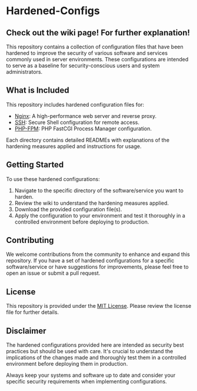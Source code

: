 # Hardened-Configs

## Check out the wiki page! For further explanation!

This repository contains a collection of configuration files that have been hardened to improve the security of various software and services commonly used in server environments. These configurations are intended to serve as a baseline for security-conscious users and system administrators.

## What is Included

This repository includes hardened configuration files for:

- [Nginx](nginx-config/): A high-performance web server and reverse proxy.
- [SSH](ssh-config/): Secure Shell configuration for remote access.
- [PHP-FPM](php-config/): PHP FastCGI Process Manager configuration.

Each directory contains detailed READMEs with explanations of the hardening measures applied and instructions for usage.

## Getting Started

To use these hardened configurations:

1. Navigate to the specific directory of the software/service you want to harden.
2. Review the wiki to understand the hardening measures applied.
3. Download the provided configuration file(s).
4. Apply the configuration to your environment and test it thoroughly in a controlled environment before deploying to production.

## Contributing

We welcome contributions from the community to enhance and expand this repository. If you have a set of hardened configurations for a specific software/service or have suggestions for improvements, please feel free to open an issue or submit a pull request.

## License

This repository is provided under the [MIT License](LICENSE). Please review the license file for further details.

## Disclaimer

The hardened configurations provided here are intended as security best practices but should be used with care. It's crucial to understand the implications of the changes made and thoroughly test them in a controlled environment before deploying them in production.

Always keep your systems and software up to date and consider your specific security requirements when implementing configurations.
